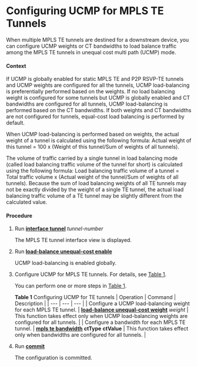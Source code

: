 Configuring UCMP for MPLS TE Tunnels
====================================

When multiple MPLS TE tunnels are destined for a downstream device, you can configure UCMP weights or CT bandwidths to load balance traffic among the MPLS TE tunnels in unequal cost multi path (UCMP) mode.

#### Context

If UCMP is globally enabled for static MPLS TE and P2P RSVP-TE tunnels and UCMP weights are configured for all the tunnels, UCMP load-balancing is preferentially performed based on the weights. If no load balancing weight is configured for some tunnels but UCMP is globally enabled and CT bandwidths are configured for all tunnels, UCMP load-balancing is performed based on the CT bandwidths. If both weights and CT bandwidths are not configured for tunnels, equal-cost load balancing is performed by default.

When UCMP load-balancing is performed based on weights, the actual weight of a tunnel is calculated using the following formula: Actual weight of this tunnel = 100 x (Weight of this tunnel/Sum of weights of all tunnels).

The volume of traffic carried by a single tunnel in load balancing mode (called load balancing traffic volume of the tunnel for short) is calculated using the following formula: Load balancing traffic volume of a tunnel = Total traffic volume x (Actual weight of the tunnel/Sum of weights of all tunnels). Because the sum of load balancing weights of all TE tunnels may not be exactly divided by the weight of a single TE tunnel, the actual load balancing traffic volume of a TE tunnel may be slightly different from the calculated value.


#### Procedure

1. Run [**interface tunnel**](cmdqueryname=interface+tunnel) *tunnel-number*
   
   
   
   The MPLS TE tunnel interface view is displayed.
2. Run [**load-balance unequal-cost enable**](cmdqueryname=load-balance+unequal-cost+enable)
   
   
   
   UCMP load-balancing is enabled globally.
3. Configure UCMP for MPLS TE tunnels. For details, see [Table 1](#EN-US_TASK_0000001989028832__table29861143141218).
   
   
   
   You can perform one or more steps in [Table 1](#EN-US_TASK_0000001989028832__table29861143141218).
   
   
   
   **Table 1** Configuring UCMP for TE tunnels
   | Operation | Command | Description |
   | --- | --- | --- |
   | Configure a UCMP load-balancing weight for each MPLS TE tunnel. | [**load-balance unequal-cost weight**](cmdqueryname=load-balance+unequal-cost+weight) *weight* | This function takes effect only when UCMP load-balancing weights are configured for all tunnels. |
   | Configure a bandwidth for each MPLS TE tunnel. | **[**mpls te bandwidth**](cmdqueryname=mpls+te+bandwidth)** **ctType** **ctValue** | This function takes effect only when bandwidths are configured for all tunnels. |
4. Run [**commit**](cmdqueryname=commit)
   
   
   
   The configuration is committed.